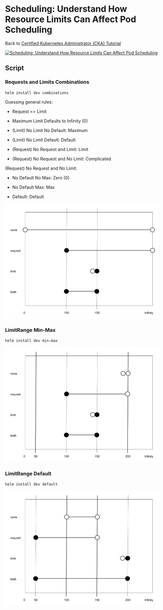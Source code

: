 # Scheduling: Understand How Resource Limits Can Affect Pod Scheduling

Back to [Certified Kubernetes Administrator (CKA) Tutorial](https://github.com/larkintuckerllc/k8s-cka-tutorial)

[![Scheduling: Understand How Resource Limits Can Affect Pod Scheduling](http://img.youtube.com/vi/XXXXX/0.jpg)]()

## Script

### Requests and Limits Combinations

```plaintext
helm install dev combinations
```

Guessing general rules:

* Request <= Limit

* Maximum Limit Defaults to Infinity (0)

* (Limit) No Limit No Default: Maximum

* (Limit) No Limit Default: Default

* (Request) No Request and Limit: Limit

* (Request) No Request and No Limit:  Complicated

(Request) No Request and No Limit:

* No Default No Max: Zero (0)

* No Default Max: Max

* Default: Default

![combinations](combinations.png)

### LimitRange Min-Max

```plaintext
helm install dev min-max
```

![min-max](min-max.png)

### LimitRange Default

```plaintext
helm install dev default
```

![default](default.png)
